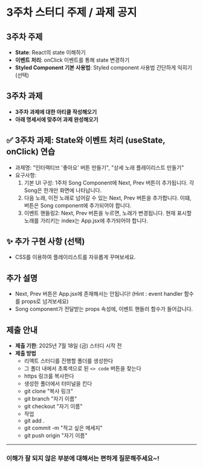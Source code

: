 # 3주차 스터디 주제 / 과제 공지

## 3주차 주제

*   **State**: React의 state 이해하기
*   **이벤트 처리**: onClick 이벤트를 통해 state 변경하기
*   **Styled Component 기본 사용법**: Styled component 사용법 간단하게 익히기 (선택)

## 3주차 과제

*   **3주차 과제에 대한 아티클 작성해오기**
*   **아래 명세서에 맞추어 과제 완성해오기**

## ✅ 3주차 과제: State와 이벤트 처리 (useState, onClick) 연습

*  과제명: "인터랙티브 '좋아요' 버튼 만들기", "상세 노래 플레이리스트 만들기"
* 요구사항:
    1. 기본 UI 구성: 1주차 Song Component에 Next, Prev 버튼이 추가됩니다. 각 Song은 한개만 화면에 나타납니다.
    2. 다음 노래, 이전 노래로 넘어갈 수 있는 Next, Prev 버튼을 추가합니다. 이떄, 버튼은 Song component에 추가되어야 합니다.
    3. 이벤트 핸들링2: Next, Prev 버튼을 누르면, 노래가 변경됩니다. 현재 표시할 노래를 가리키는 index는 App.jsx에 추가되어야 합니다.

## ✨ 추가 구현 사항 (선택)

*   CSS를 이용하여 플레이리스트를 자유롭게 꾸며보세요.

## 추가 설명

*   Next, Prev 버튼은 App.jsx에 존재해서는 안됩니다! (Hint : event handler 함수를 props로 넘겨보세요)
*   Song component가 전달받는 props 속성에, 이벤트 핸들러 함수가 들어갑니다.
## 제출 안내

*   **제출 기한**: 2025년 7월 18일 (금) 스터디 시작 전
*   **제출 방법**
    *   리액트 스터디를 진행할 폴더를 생성한다
    *   그 폴더 내에서 초록색으로 된 `<> code` 버튼을 찾는다
    *   https 링크를 복사한다
    *   생성한 폴더에서 터미널을 킨다
    *   git clone "복사 링크"
    *   git branch "자기 이름"
    *   git checkout "자기 이름"
    *   작업
    *   git add .
    *   git commit -m "적고 싶은 메세지"
    *   git push origin "자기 이름"

---

### 이해가 잘 되지 않은 부분에 대해서는 편하게 질문해주세요~!
